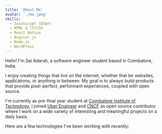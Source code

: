 ```yaml
---
title: 'About Me'
avatar: './me.jpeg'
skills:
  - JavaScript (ES6+)
  - HTML & (S)CSS
  - React Native
  - Angular.js
  - Node.js
  - WordPress
---
```


Hello! I'm Sai Adarsh, a software engineer student based in Coimbatore, India.

I enjoy creating things that live on the internet, whether that be websites, applications, or anything in between. My goal is to always build products that provide pixel-perfect, performant experiences, coupled with open source.

I'm currently as pre-final year student at [Coimbatore Institute of Technology](http://cit.edu.in/), I joined [Uber Engineer](https://eng.uber.com/) and [CNCF](https://www.cncf.io/) as open source contributor where I work on a wide variety of interesting and meaningful projects on a daily basis.

Here are a few technologies I've been working with recently:
